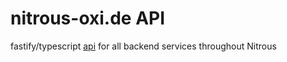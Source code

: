 # nitrous-oxi.de API
fastify/typescript [api](https://api.nitrous-oxi.de/) for all backend services throughout Nitrous


